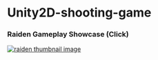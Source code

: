 # Unity2D-shooting-game

### Raiden Gameplay Showcase (Click)
<a href="https://youtu.be/e4_I1Q7ZtGc">
<img src="http://img.youtube.com/vi/e4_I1Q7ZtGc/maxresdefault.jpg" alt="raiden thumbnail image">
</a>
